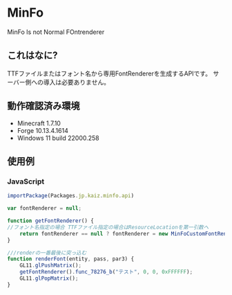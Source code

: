 # MinFo
MinFo Is not Normal FOntrenderer

## これはなに?
TTFファイルまたはフォント名から専用FontRendererを生成するAPIです。 サーバー側への導入は必要ありません。

## 動作確認済み環境
- Minecraft 1.7.10
- Forge 10.13.4.1614
- Windows 11 build 22000.258

## 使用例
### JavaScript
```JavaScript
importPackage(Packages.jp.kaiz.minfo.api)

var fontRenderer = null;

function getFontRenderer() {
//フォント名指定の場合 TTFファイル指定の場合はResourceLocationを第一引数へ
    return fontRenderer == null ? fontRenderer = new MinFoCustomFontRenderer("Meiryo UI", 32) : fontRenderer;
}

///renderの一番最後に突っ込む
function renderFont(entity, pass, par3) {
    GL11.glPushMatrix();
    getFontRenderer().func_78276_b("テスト", 0, 0, 0xFFFFFF);
    GL11.glPopMatrix();
}
```
